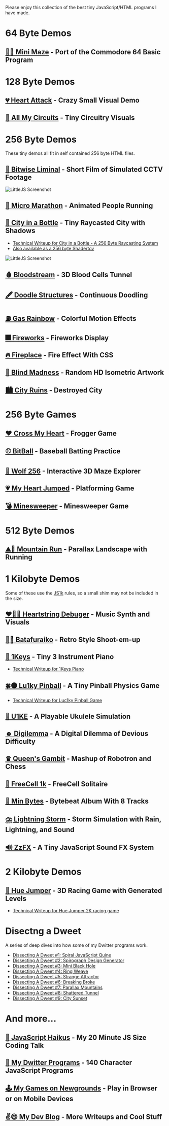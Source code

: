 Please enjoy this collection of the best tiny JavaScript/HTML programs I have made.

# 64 Byte Demos

## [🚶‍♂️ Mini Maze](64B/MiniMaze) - Port of the Commodore 64 Basic Program 

# 128 Byte Demos

## [💔 Heart Attack](128B/HeartAttack) - Crazy Small Visual Demo
## [🔌 All My Circuits](128B/AllMyCircuits) - Tiny Circuitry Visuals

# 256 Byte Demos

These tiny demos all fit in self contained 256 byte HTML files.

## [📼 Bitwise Liminal](256B/BitwiseLiminal) - Short Film of Simulated CCTV Footage
![LittleJS Screenshot](256B/BitwiseLiminal/screenshot.gif)
## [🏃 Micro Marathon](256B/MicroMarathon) - Animated People Running
## [🌆 City in a Bottle](256B/CityInABottle) - Tiny Raycasted City with Shadows
- [Technical Writeup for City in a Bottle - A 256 Byte Raycasting System](https://frankforce.com/city-in-a-bottle-a-256-byte-raycasting-system/)
- [Also available as a 256 byte Shadertoy](https://www.shadertoy.com/view/7dccRj)

![LittleJS Screenshot](256B/CityInABottle/screenshot.gif)
## [🩸 Bloodstream](256B/Bloodstream) - 3D Blood Cells Tunnel
## [🖋️ Doodle Structures](256B/DoodleStructures) - Continuous Doodling
## [⛽ Gas Rainbow](256B/GasRainbow) - Colorful Motion Effects
## [🎆 Fireworks](256B/Fireworks) - Fireworks Display
## [🔥 Fireplace](256B/Fireplace) - Fire Effect With CSS
## [🔮 Blind Madness](256B/BlindMadness) - Random HD Isometric Artwork
## [🏙️ City Ruins](256B/CityRuins) - Destroyed City
# 256 Byte Games

## [❤️ Cross My Heart](games/CrossMyHeart) - Frogger Game
## [⚾ BitBall](games/BitBall) - Baseball Batting Practice
## [🐺 Wolf 256](games/Wolf256) - Interactive 3D Maze Explorer
## [💗 My Heart Jumped](games/MyHeartJumped) - Platforming Game
## [💣 Minesweeper](games/Minisweeper) - Minesweeper Game

# 512 Byte Demos

## [⛰️🏃 Mountain Run](512B/MountainRun) - Parallax Landscape with Running

# 1 Kilobyte Demos

Some of these use the [JS1k](https://js1k.com) rules, so a small shim may not be included in the size.

## [❤️🎻🐛 Heartstring Debuger](1K/HeartstringDebugger) - Music Synth and Visuals
## [🦋🌌 Batafuraiko](1K/Batafuraiko) - Retro Style Shoot-em-up
## [🎹 1Keys](https://killedbyapixel.github.io/1Keys) - Tiny 3 Instrument Piano
- [Technical Writeup for 1Keys Piano](https://frankforce.com/1keys-how-i-made-a-keyboard-in-only-1kb-of-javascript/)

## [🍀⚫ Lu1ky Pinball](1K/Lu1kyPinball) - A Tiny Pinball Physics Game
- [Technical Writeup for Luc1ky Pinball Game](https://frankforce.com/lu1ky-pinball-code-deep-dive/)

## [🎻 U1KE](1K/U1KE) - A Playable Ukulele Simulation
## [☻ Digilemma](1K/Digilemma) - A Digital Dilemma of Devious Difficulty
## [♛ Queen's Gambit](1K/QueensGambit) - Mashup of Robotron and Chess
## [🎴 FreeCell 1k](1K/FreeCell1k) - FreeCell Solitaire
## [🚀 Min Bytes](1K/MinBytes) - Bytebeat Album With 8 Tracks
## [⛈️ Lightning Storm](1K/LightningStorm) - Storm Simulation with Rain, Lightning, and Sound
## [🔊 ZzFX](1K/ZzFX) - A Tiny JavaScript Sound FX System

# 2 Kilobyte Demos

## [🌲 Hue Jumper](https://killedbyapixel.github.io/HueJumper2k/) - 3D Racing Game with Generated Levels
- [Technical Writeup for Hue Jumper 2K racing game](https://frankforce.com/how-i-made-a-3d-game-in-only-2k-of-javascript/)

# Disectng a Dweet

A series of deep dives into how some of my Dwitter programs work.

- [Dissecting A Dweet #1: Spiral JavaScript Quine](https://frankforce.com/disceting-a-dweet-spiral-quine/)
- [Dissecting A Dweet #2: Spirograph Design Generator](https://frankforce.com/dissecting-a-dweet-spirograph-design-generator/)
- [Dissecting A Dweet #3: Mini Black Hole](https://frankforce.com/dissecting-a-dweet-black-hole/)
- [Dissecting A Dweet #4: Ring Weave](https://frankforce.com/dissecting-a-dweet-ring-weave/)
- [Dissecting A Dweet #5: Strange Attractor](https://frankforce.com/dissecting-a-dweet-lorenz-attractor/)
- [Dissecting A Dweet #6: Breaking Broke](https://frankforce.com/dissecting-a-dweet-breaking-broke/)
- [Dissecting A Dweet #7: Parallax Mountains](https://frankforce.com/dissecting-a-dweet-parallax-mountains/)
- [Dissecting A Dweet #8: Shattered Tunnel](https://frankforce.com/dissecting-a-dweet-8-shattered-tunnel/)
- [Dissecting A Dweet #9: City Sunset](https://frankforce.com/dissecting-a-dweet-9-city-sunset/)

# And more...

## [💾 JavaScript Haikus](https://youtu.be/HV7Dmo277Rs?si=BosCO8THeLqZpgKt) - My 20 Minute JS Size Coding Talk
## [👾 My Dwitter Programs](https://dweetview.3d2k.com/?user=KilledByAPixel&awesome=1) - 140 Character JavaScript Programs
## [🕹️ My Games on Newgrounds](https://killedbyapixel.newgrounds.com/) - Play in Browser or on Mobile Devices
## [✌️😄 My Dev Blog](https://frankforce.com/) - More Writeups and Cool Stuff
